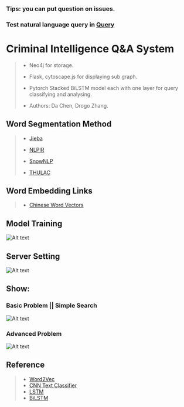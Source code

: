 ### Tips: you can put question on issues.

### Test natural language query in [Query](https://github.com/zk31601102/Criminal-Intelligence-QA-System/blob/master/text_classifier/final_test.txt)
# Criminal Intelligence Q&A System
> - Neo4j for storage.
> 
> - Flask, cytoscape.js for displaying sub graph.
> 
> - Pytorch Stacked BiLSTM model each with one layer for query classifying and analysing.
> 
> - Authors: Da Chen, Drogo Zhang.




## Word Segmentation Method

> - [Jieba](https://github.com/fxsjy/jieba)
> 
> - [NLPIR](https://github.com/NLPIR-team/NLPIR)
>
> - [SnowNLP](https://github.com/isnowfy/snownlp)
>
> - [THULAC](https://github.com/thunlp/THULAC-Python)

## Word Embedding Links
> - [Chinese Word Vectors](https://github.com/Embedding/Chinese-Word-Vectors)

## Model Training
![Alt text](https://github.com/zk31601102/Criminal-Intelligence-QA-System/raw/master/imgs/Model%20Training.jpg)

## Server Setting
![Alt text](https://github.com/zk31601102/Criminal-Intelligence-QA-System/raw/master/imgs/server_flowchart.png)


## Show:
### Basic Problem || Simple Search
 ![Alt text](https://github.com/zk31601102/Criminal-Intelligence-QA-System/raw/master/imgs/basic_problem_display.png)
### Advanced Problem
 ![Alt text](https://github.com/zk31601102/Criminal-Intelligence-QA-System/raw/master/imgs/advanced_problem_display.png)

## Reference
> - [Word2Vec](https://papers.nips.cc/paper/5021-distributed-representations-of-words-and-phrases-and-their-compositionality.pdf)
> - [CNN Text Classifier](https://www.aclweb.org/anthology/D14-1181)
> - [LSTM](https://www.bioinf.jku.at/publications/older/2604.pdf)
> - [BiLSTM](https://pdfs.semanticscholar.org/4b80/89bc9b49f84de43acc2eb8900035f7d492b2.pdf)

